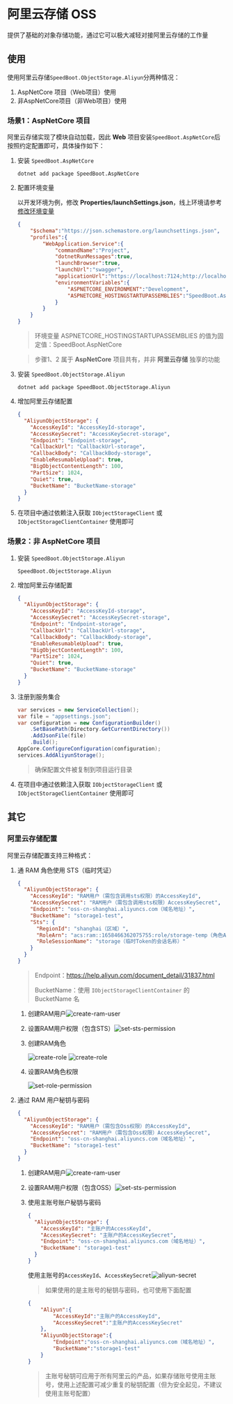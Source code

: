 # 阿里云存储 OSS

提供了基础的对象存储功能，通过它可以极大减轻对接阿里云存储的工作量

## 使用

使用阿里云存储`SpeedBoot.ObjectStorage.Aliyun`分两种情况：

1. AspNetCore 项目（Web项目）使用
2. 非AspNetCore项目（非Web项目）使用

### 场景1：AspNetCore 项目

阿里云存储实现了模块自动加载，因此 **Web** 项目安装`SpeedBoot.AspNetCore`后按照约定配置即可，具体操作如下：

1. 安装 `SpeedBoot.AspNetCore`

   ```shell
   dotnet add package SpeedBoot.AspNetCore
   ```

2. 配置环境变量

   以开发环境为例，修改 **Properties/launchSettings.json**，线上环境请参考 [修改环境变量](https://learn.microsoft.com/zh-cn/aspnet/core/fundamentals/environments?view=aspnetcore-7.0#set-environment-on-the-command-line)

   ```json
   {
       "$schema":"https://json.schemastore.org/launchsettings.json",
       "profiles":{
           "WebApplication.Service":{
               "commandName":"Project",
               "dotnetRunMessages":true,
               "launchBrowser":true,
               "launchUrl":"swagger",
               "applicationUrl":"https://localhost:7124;http://localhost:5102",
               "environmentVariables":{
                   "ASPNETCORE_ENVIRONMENT":"Development",
                   "ASPNETCORE_HOSTINGSTARTUPASSEMBLIES":"SpeedBoot.AspNetCore"
               }
           }
       }
   }
   ```

   > 环境变量 ASPNETCORE_HOSTINGSTARTUPASSEMBLIES 的值为固定值：SpeedBoot.AspNetCore

   > 步骤1、2 属于 **AspNetCore** 项目共有，并非 **阿里云存储** 独享的功能

3. 安装 `SpeedBoot.ObjectStorage.Aliyun`

   ```shell
   dotnet add package SpeedBoot.ObjectStorage.Aliyun
   ```

4. 增加阿里云存储配置

   ```json
   {
     "AliyunObjectStorage": {
       "AccessKeyId": "AccessKeyId-storage",
       "AccessKeySecret": "AccessKeySecret-storage",
       "Endpoint": "Endpoint-storage",
       "CallbackUrl": "CallbackUrl-storage",
       "CallbackBody": "CallbackBody-storage",
       "EnableResumableUpload": true,
       "BigObjectContentLength": 100,
       "PartSize": 1024,
       "Quiet": true,
       "BucketName": "BucketName-storage"
     }
   }
   ```

5. 在项目中通过依赖注入获取 `IObjectStorageClient` 或 `IObjectStorageClientContainer` 使用即可

### 场景2：非 AspNetCore 项目

1. 安装 `SpeedBoot.ObjectStorage.Aliyun`

   ```shell
   SpeedBoot.ObjectStorage.Aliyun
   ```

2. 增加阿里云存储配置

   ```json
   {
     "AliyunObjectStorage": {
       "AccessKeyId": "AccessKeyId-storage",
       "AccessKeySecret": "AccessKeySecret-storage",
       "Endpoint": "Endpoint-storage",
       "CallbackUrl": "CallbackUrl-storage",
       "CallbackBody": "CallbackBody-storage",
       "EnableResumableUpload": true,
       "BigObjectContentLength": 100,
       "PartSize": 1024,
       "Quiet": true,
       "BucketName": "BucketName-storage"
     }
   }
   ```

3. 注册到服务集合

   ```csharp
   var services = new ServiceCollection();
   var file = "appsettings.json";
   var configuration = new ConfigurationBuilder()
       .SetBasePath(Directory.GetCurrentDirectory())
       .AddJsonFile(file)
       .Build();
   AppCore.ConfigureConfiguration(configuration);
   services.AddAliyunStorage();
   ```

   > 确保配置文件被复制到项目运行目录

4. 在项目中通过依赖注入获取 `IObjectStorageClient` 或 `IObjectStorageClientContainer` 使用即可

## 其它

### 阿里云存储配置

阿里云存储配置支持三种格式：

1. 通 RAM 角色使用 STS（临时凭证）

   ```json
   {
     "AliyunObjectStorage": {
       "AccessKeyId": "RAM用户（需包含调用sts权限）的AccessKeyId",
       "AccessKeySecret": "RAM用户（需包含调用sts权限）AccessKeySecret",
       "Endpoint": "oss-cn-shanghai.aliyuncs.com（域名地址）",
       "BucketName": "storage1-test",
       "Sts": {
         "RegionId": "shanghai（区域）",
         "RoleArn": "acs:ram::1658466362075755:role/storage-temp（角色Arn）",
         "RoleSessionName": "storage（临时Token的会话名称）"
       }
     }
   }
   ```

   > Endpoint：https://help.aliyun.com/document_detail/31837.html
   >
   > BucketName：使用 `IObjectStorageClientContainer` 的 BucketName 名

   1. 创建RAM用户![create-ram-user](../../../assets/storage/aliyun/create-ram-user.png)

   2. 设置RAM用户权限（包含STS）![set-sts-permission](../../../assets/storage/aliyun/ram-user-set-sts-permission.jpg)

   3. 创建RAM角色

      ![create-role](../../../assets/storage/aliyun/create-ram-role-1.jpg)  ![create-role](../../../assets/storage/aliyun/create-ram-role-2.jpg)

   4. 设置RAM角色权限

      ![set-role-permission](../../../assets/storage/aliyun/ram-role-set-permission.jpg)

2. 通过 RAM 用户秘钥与密码

   ```json
   {
     "AliyunObjectStorage": {
       "AccessKeyId": "RAM用户（需包含Oss权限）的AccessKeyId",
       "AccessKeySecret": "RAM用户（需包含Oss权限）AccessKeySecret",
       "Endpoint": "oss-cn-shanghai.aliyuncs.com（域名地址）",
       "BucketName": "storage1-test"
     }
   }
   ```

   1. 创建RAM用户![create-ram-user](../../../assets/storage/aliyun/create-ram-user.png)

   2. 设置RAM用户权限（包含OSS）![set-sts-permission](../../../assets/storage/aliyun/ram-user-set-oss-permission.jpg)

   3. 使用主账号账户秘钥与密码

      ```json
      {
        "AliyunObjectStorage": {
          "AccessKeyId": "主账户的AccessKeyId",
          "AccessKeySecret": "主账户的AccessKeySecret",
          "Endpoint": "oss-cn-shanghai.aliyuncs.com（域名地址）",
          "BucketName": "storage1-test"
        }
      }
      ```

      使用主账号的`AccessKeyId`、`AccessKeySecret`![aliyun-secret](../../../assets/storage/aliyun/aliyun-secret.jpg)
      > 如果使用的是主账号的秘钥与密码，也可使用下面配置

      ```json
      {
          "Aliyun":{
              "AccessKeyId":"主账户的AccessKeyId",
              "AccessKeySecret":"主账户的AccessKeySecret"
          },
          "AliyunObjectStorage":{
              "Endpoint":"oss-cn-shanghai.aliyuncs.com（域名地址）",
              "BucketName":"storage1-test"
          }
      }
      ```
      
      > 主账号秘钥可应用于所有阿里云的产品，如果存储账号使用主账号，使用上述配置可减少重复的秘钥配置（但为安全起见，不建议使用主账号配置）
